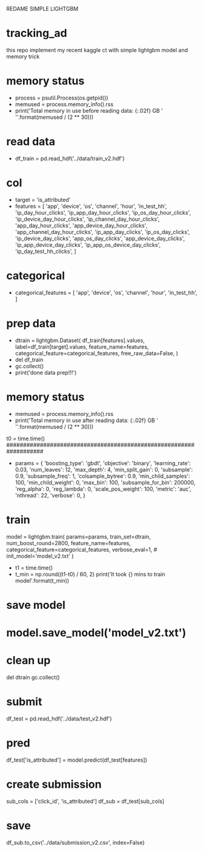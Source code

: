 REDAME SIMPLE LIGHTGBM
# tracking_ad
this repo implement my recent kaggle ct with simple lightgbm model and memory trick 

# memory status
* process = psutil.Process(os.getpid())
* memused = process.memory_info().rss
* print('Total memory in use before reading data: {:.02f} GB '
      ''.format(memused / (2 ** 30)))

# read data
* df_train = pd.read_hdf('../data/train_v2.hdf')
# col
* target = 'is_attributed'
* features = [
    'app',
    'device',
    'os',
    'channel',
    'hour',
    'in_test_hh',
    'ip_day_hour_clicks',
    'ip_app_day_hour_clicks',
    'ip_os_day_hour_clicks',
    'ip_device_day_hour_clicks',
    'ip_channel_day_hour_clicks',
    'app_day_hour_clicks',
    'app_device_day_hour_clicks',
    'app_channel_day_hour_clicks',
    'ip_app_day_clicks',
    'ip_os_day_clicks',
    'ip_device_day_clicks',
    'app_os_day_clicks',
    'app_device_day_clicks',
    'ip_app_device_day_clicks',
    'ip_app_os_device_day_clicks',
    'ip_day_test_hh_clicks',
]
# categorical
* categorical_features = [
    'app',
    'device',
    'os',
    'channel',
    'hour',
    'in_test_hh',
]
# prep data
* dtrain = lightgbm.Dataset(
    df_train[features].values,
    label=df_train[target].values,
    feature_name=features,
    categorical_feature=categorical_features,
    free_raw_data=False,
)
* del df_train
* gc.collect()
* print('done data prep!!!')
# memory status
* memused = process.memory_info().rss
* print('Total memory in use after reading data: {:.02f} GB '
      ''.format(memused / (2 ** 30)))

t0 = time.time()
###################################################################
* params = {
    'boosting_type': 'gbdt',
    'objective': 'binary',
    'learning_rate': 0.03,
    'num_leaves': 12,
    'max_depth': 4,
    'min_split_gain': 0,
    'subsample': 0.9,
    'subsample_freq': 1,
    'colsample_bytree': 0.9,
    'min_child_samples': 100,
    'min_child_weight': 0,
    'max_bin': 100,
    'subsample_for_bin': 200000,
    'reg_alpha': 0,
    'reg_lambda': 0,
    'scale_pos_weight': 100,
    'metric': 'auc',
    'nthread': 22,
    'verbose': 0,
}
# train
model = lightgbm.train(
    params=params,
    train_set=dtrain,
    num_boost_round=2800,
    feature_name=features,
    categorical_feature=categorical_features,
    verbose_eval=1,
    # init_model='model_v2.txt'
)

* t1 = time.time()
* t_min = np.round((t1-t0) / 60, 2)
print('It took {} mins to train model'.format(t_min))
# save model
# model.save_model('model_v2.txt')
# clean up
del dtrain
gc.collect()

# submit
df_test = pd.read_hdf('../data/test_v2.hdf')
# pred
df_test['is_attributed'] = model.predict(df_test[features])
# create submission
sub_cols = ['click_id', 'is_attributed']
df_sub = df_test[sub_cols]
# save
df_sub.to_csv('../data/submission_v2.csv', index=False)
